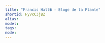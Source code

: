 ```yaml
---
title: "Francis Hall� - Eloge de la Plante"
shortid: HyvcC3jBZ
alias: 
model: 
tags: 
node: 
--- 
```

 